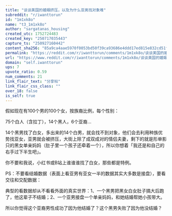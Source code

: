 ```yaml
---
title: "谈谈美国的婚姻挤压，以及为什么亚男找对象难"
subreddit: "r/iwanttorun"
id: "1m1xk8o"
name: "t3_1m1xk8o"
author: "sargatanas_housing"
created_utc: 1752724483
created_key: "250717035443"
capture_ts: "250927160442"
content_sha256: "85a9ca4aae5970f0053bd50f39ca93686e4ddd17ed815e832cd51f5e8840e48f"
permalink: "https://reddit.com/r/iwanttorun/comments/1m1xk8o/谈谈美国的婚姻挤压以及为什么亚男找对象难/"
url: "https://www.reddit.com/r/iwanttorun/comments/1m1xk8o/谈谈美国的婚姻挤压以及为什么亚男找对象难/"
domain: "self.iwanttorun"
ups: 7
upvote_ratio: 0.59
num_comments: 21
link_flair_text: "分享帖"
link_flair_css_class: ""
over_18: false
is_self: true
---
```


假如现在有100个男的100个女，按族裔比例，每个性别：

75个白人（含拉丁），14个黑人，6个亚裔…

14个黑男找了白女，多出来的14个白男，就会找不到对象，他们会去利用种族优势找亚女，亚男就会被挤压，大街上除了成双成对的情侣夫妻，剩下的就是形单影只的黑女单亲妈妈（肚子里一个孩子还牵着一个），所以你想着「我还是和自己的右手过下半生吧」。

你不要和我说，小红书或B站上谁谁谁找了白女，那些都是特例。

PS：不要看结婚数据（表面上看亚男有亚女一半的数据其实大多数是接盘），要看交往和交配数据：

典型的看数据却从不看看外面的真实世界：1、一个黑男把黑女白女肚子搞大后跑了，他这辈子不结婚；2、一个亚男接盘一个单亲妈妈，和她结婚帮她小孩带大。

所以你觉得这个亚裔男性成功了因为他结婚了？这个黑男失败了因为他没结婚？
